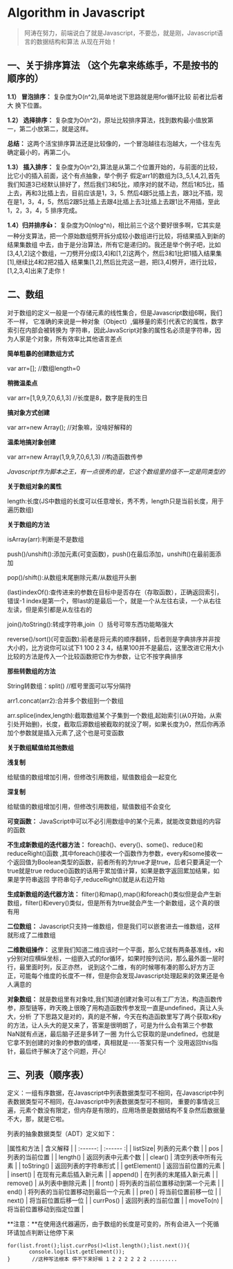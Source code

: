 # Algorithm in Javascript

>阿涛在努力，前端说白了就是Javascript，不要怂，就是刚，Javascript语言的数据结构和算法 从现在开始！

## 一、关于排序算法 （这个先拿来练练手，不是按书的顺序的）

  **1.1） 冒泡排序：** 复杂度为O(n^2),简单地说下思路就是用for循环比较 前者比后者大 换下位置。
  
  **1.2） 选择排序：** 复杂度为O(n^2)，原址比较排序算法，找到数构最小值放第一，第二小放第二，就是这样。
  
  **总结：** 这两个活宝排序算法还是比较像的，一个冒泡越往右泡越大，一个往左先确定最小的，再第二小。
  
  **1.3） 插入排序：** 复杂度为O(n^2),算法是从第二个位置开始的，与前面的比较，比它小的插入前面，这个有点抽象，举个例子
  假定arr1的数组为[3,,5,1,4,2],首先我们知道3已经默认排好了，然后我们3和5比，顺序对的就不动，然后1和5比，插上去，再和3比插上去，目前应该是1，3，5.
  然后4跟5比插上去，跟3比不插，现在是1，3，4，5，然后2跟5比插上去跟4比插上去3比插上去跟1比不用插，至此1，2，3，4，5 排序完成。
  
  **1.4）归并排序:thumbsup:：** 复杂度为O(nlog^n)，相比前三个这个要好很多啊，它其实是一种分支算法，把一个原始数组劈开拆分成较小数组进行比较，将结果插入到新的结果集数组
  中去，由于是分治算法，所有它是递归的。我还是举个例子吧，比如[3,4,1,2]这个数组，一刀劈开分成[3,4]和[1,2]这两个，然后3和1比把1插入结果集[1],继续比4和2把2插入
  结果集[1,2],然后比完这一趟，把[3,4]劈开，进行比较，[1,2,3,4]出来了走你！

## 二、数组
对于数组的定义一般是一个存储元素的线性集合，但是Javascript数组6啊，我们不一样，
它准确的来说是一种对象（Object）,偏移量的索引代表它的属性，数字索引在内部会被转换为
字符串，因此JavaScript对象的属性名必须是字符串，因为人家是个对象，所有效率比其他语言差点

**简单粗暴的创建数组方式**

var arr=[];     //数组length=0

**稍微温柔点**

var arr=[1,9,9,7,0,6,1,3]   //长度是8，数字是我的生日

**搞对象方式创建**

var arr=new Array();        //对象嘛，没啥好解释的

**温柔地搞对象创建**

var arr=new Array(1,9,9,7,0,6,1,3)      //构造函数传参

_Javascript作为脚本之王，有一点很秀的是，它这个数组里的值不一定是同类型的_

**关于数组对象的属性**

length:长度(JS中数组的长度可以任意增长，秀不秀，length只是当前长度，用于遍历数组)

**关于数组的方法**

isArray(arr):判断是不是数组

push()/unshift():添加元素(可变函数)，push()在最后添加，unshift()在最前面添加

pop()/shift():从数组末尾删除元素/从数组开头删

(last)indexOf():查传进来的参数在目标中是否存在（存取函数），正确返回索引，错误-1
index是第一个，带last的是最后一个，就是一个从左往右读，一个从右往左读，但是索引都是从左往右的

join()/toString():转成字符串,join（）括号可带东西功能略强大

reverse()/sort()(可变函数):前者是将元素的顺序翻转，后者则是字典排序并非按大小的，比方说你可以试下1 100 2 3 4，结果100并不是最后，这里改进它用大小比较的方法是传入一个比较函数把它作为参数，让它不按字典排序

**那些转数组的方法**

String转数组：split()       //框号里面可以写分隔符

arr1.concat(arr2):合并多个数组到一个数组

arr.splice(index,length):截取数组某个子集到一个数组,起始索引(从0开始，从索引处开始删)，长度，截取后源数组被截取的就没了啊，如果长度为0，然后你再添加个参数就是插入元素了,这个也是可变函数




**关于数组赋值给其他数组**

**浅复制**

给赋值的数组增加引用，但修改引用数组，赋值数组会一起变化

**深复制**

给赋值的数组增加引用，但修改引用数组，赋值数组不会变化

**可变函数：** JavaScript中可以不必引用数组中的某个元素，就能改变数组的内容的函数

**不生成新数组的迭代器方法：** foreach()、every()、some()、reduce()和reduceRight()函数 ,其中foreach()接收一个函数作为参数，every和some接收一个返回值为Boolean类型的函数，前者所有的为true才是true，后者只要满足一个true就是true
reduce()函数的话用于累加值计算，如果是数字返回累加结果，如果是字符串返回 字符串句子,reduceRight()就是从右边开始

**生成新数组的迭代器方法：** filter()和map(),map()和foreach()类似但是会产生新数组，filter()和every()类似，但是所有为true就会产生一个新数组，这个真的很有用

**二位数组：** Javascript只支持一维数组，但是我们可以嵌套进去一维数组，这样就形成了二维数组

**二维数组操作：** 这里我们知道二维应该时一个平面，那么它就有两条基准线，x和y分别对应横纵坐标，一组嵌入式的for循环，如果时按列访问，那么最外面一层时行，最里面时列，反正亦然，
说到这个二维，有的时候哪有凑的那么好方方正正，可能每个维度的长度不一样，但是你会发现Javascript处理起来的效果还是令人满意的

**对象数组：** 就是数组里有对象哇,我们知道创建对象可以有工厂方法，构造函数传参，原型链等，昨天晚上很晚了用构造函数传参发现一直是undefined，真让人头大，分析
了下思路又是对的，真的是不解，今天在构造函数里写了两个获取x和y的方法，让人头大的是又来了，答案是很明朗了，可是为什么会有第三个参数NaN就有点迷，最后脑子还是多转了一圈
为什么它获取的是undefined，也就是它拿不到创建的对象的参数的值喽，真相就是----答案只有一个 没用返回this指针，最后终于解决了这个问题，开心!

## 三、列表（顺序表）
定义：一组有序数据，在Javascript中列表数据类型可不相同，在Javascript中列表数据类型可不相同，在Javascript中列表数据类型可不相同，
重要的事情说三遍，元素个数没有限定，但内存是有限的，应用场景是数据结构不复杂然后数据量不大，那，就是它啦。

列表的抽象数据类型（ADT）定义如下：

|属性和方法 | 含义解释 |
| :------: | :------ :|
| listSize| 列表的元素个数 | 
| pos | 列表的当前位置 | 
| length() | 返回列表中元素个数 | 
| clear() | 清空列表中所有元素 | 
| toString() | 返回列表的字符串形式 | 
| getElement() | 返回当前位置的元素 | 
| insert() | 在现有元素后插入新元素 | 
| append() | 在列表的末尾插入新元素 | 
| remove() | 从列表中删除元素 | 
| front() | 将列表的当前位置移动到第一个元素 | 
| end() | 将列表的当前位置移动到最后一个元素 | 
| pre() | 将当前位置前移一位 | 
| next() | 将当前位置后移一位 | 
| currPos() | 返回列表的当前位置 | 
| moveTo(n) | 将当前位置移动到指定位置 | 

**注意：**在使用迭代器遍历，由于数组的长度是可变的，所有会进入一个死循环请加点判断让他停下来

```$xslt
for(list.front();list.currPos()<list.length();list.next()){
       console.log(list.getElement());
}       //这种写法根本 停不下来好嘛 1 2 2 2 2 2 2 .........
```

